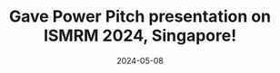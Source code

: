 ---
title: "Gave Power Pitch presentation on <strong>ISMRM 2024</strong>, Singapore!"
date: 2024-05-08
---